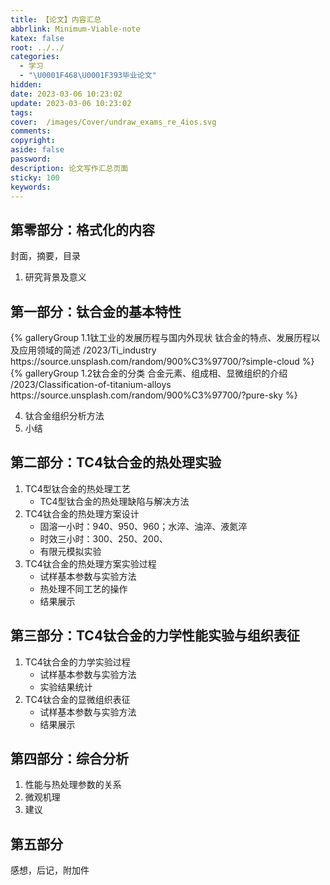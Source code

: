 ```yaml
---
title: 【论文】内容汇总
abbrlink: Minimum-Viable-note
katex: false
root: ../../
categories:
  - 学习
  - "\U0001F468‍\U0001F393毕业论文"
hidden: 
date: 2023-03-06 10:23:02
update: 2023-03-06 10:23:02
tags:
cover:  /images/Cover/undraw_exams_re_4ios.svg
comments:
copyright:
aside: false
password:
description: 论文写作汇总页面
sticky: 100
keywords:
---
```


## 第零部分：格式化的内容
封面，摘要，目录
1. 研究背景及意义

## 第一部分：钛合金的基本特性
<div class="gallery-group-main">
{% galleryGroup 1.1钛工业的发展历程与国内外现状 钛合金的特点、发展历程以及应用领域的简述 /2023/Ti_industry https://source.unsplash.com/random/900%C3%97700/?simple-cloud %}
{% galleryGroup 1.2钛合金的分类 合金元素、组成相、显微组织的介绍 /2023/Classification-of-titanium-alloys https://source.unsplash.com/random/900%C3%97700/?pure-sky %}
</div>

4. 钛合金组织分析方法
5. 小结
## 第二部分：TC4钛合金的热处理实验
1.  TC4型钛合金的热处理工艺
	* TC4型钛合金的热处理缺陷与解决方法
2. TC4钛合金的热处理方案设计
	* 固溶一小时：940、950、960；水淬、油淬、液氮淬
	* 时效三小时：300、250、200、
	* 有限元模拟实验
1. TC4钛合金的热处理方案实验过程
	* 试样基本参数与实验方法
	* 热处理不同工艺的操作
	* 结果展示
## 第三部分：TC4钛合金的力学性能实验与组织表征
1.  TC4钛合金的力学实验过程
	*  试样基本参数与实验方法
	* 实验结果统计
2. TC4钛合金的显微组织表征
	* 试样基本参数与实验方法
	* 结果展示
## 第四部分：综合分析
1. 性能与热处理参数的关系
2. 微观机理
3. 建议


## 第五部分
感想，后记，附加件